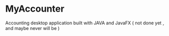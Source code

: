 # MyAccounter
Accounting desktop application built with JAVA and JavaFX ( not done yet , and maybe never will be )
